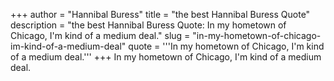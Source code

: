 +++
author = "Hannibal Buress"
title = "the best Hannibal Buress Quote"
description = "the best Hannibal Buress Quote: In my hometown of Chicago, I'm kind of a medium deal."
slug = "in-my-hometown-of-chicago-im-kind-of-a-medium-deal"
quote = '''In my hometown of Chicago, I'm kind of a medium deal.'''
+++
In my hometown of Chicago, I'm kind of a medium deal.
